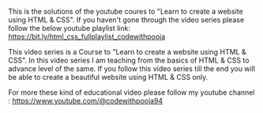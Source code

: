 This is the solutions of the youtube coures to "Learn to create a website using HTML & CSS". If you haven't gone through the video series please follow the below youtube playlist link: 
https://bit.ly/html_css_fullplaylist_codewithpooja

This video series is a Course to "Learn to create a website using HTML & CSS". In this video series I am teaching from the basics of HTML & CSS to advance level of the same. If you follow this video series till the end you will be able to create a beautiful website using HTML & CSS only.

For more these kind of educational video please follow my youtube channel :
https://www.youtube.com/@codewithpooja94

